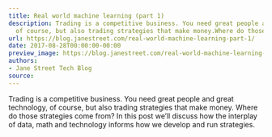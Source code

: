 ```yaml
---
title: Real world machine learning (part 1)
description: Trading is a competitive business. You need great people and greattechnology,
  of course, but also trading strategies that make money.Where do those strategie...
url: https://blog.janestreet.com/real-world-machine-learning-part-1/
date: 2017-08-28T00:00:00-00:00
preview_image: https://blog.janestreet.com/real-world-machine-learning-part-1/inverse_colors.gif
authors:
- Jane Street Tech Blog
source:
---
```


<p>Trading is a competitive business. You need great people and great
technology, of course, but also trading strategies that make money.
Where do those strategies come from? In this post we&rsquo;ll discuss how
the interplay of data, math and technology informs how we develop and
run strategies.</p>


